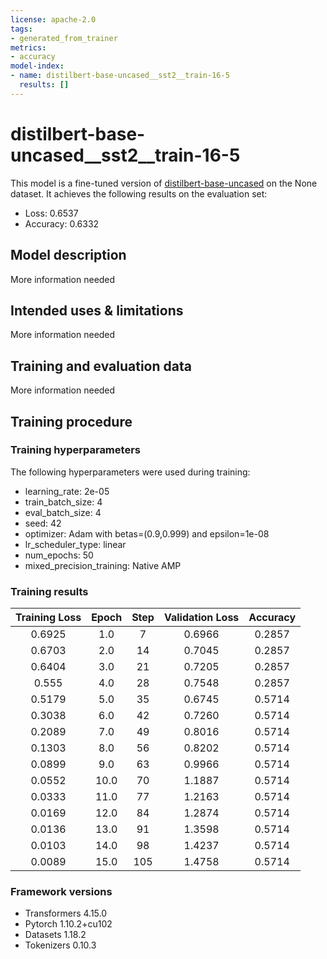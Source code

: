 ```yaml
---
license: apache-2.0
tags:
- generated_from_trainer
metrics:
- accuracy
model-index:
- name: distilbert-base-uncased__sst2__train-16-5
  results: []
---
```


<!-- This model card has been generated automatically according to the information the Trainer had access to. You
should probably proofread and complete it, then remove this comment. -->

# distilbert-base-uncased__sst2__train-16-5

This model is a fine-tuned version of [distilbert-base-uncased](https://huggingface.co/distilbert-base-uncased) on the None dataset.
It achieves the following results on the evaluation set:
- Loss: 0.6537
- Accuracy: 0.6332

## Model description

More information needed

## Intended uses & limitations

More information needed

## Training and evaluation data

More information needed

## Training procedure

### Training hyperparameters

The following hyperparameters were used during training:
- learning_rate: 2e-05
- train_batch_size: 4
- eval_batch_size: 4
- seed: 42
- optimizer: Adam with betas=(0.9,0.999) and epsilon=1e-08
- lr_scheduler_type: linear
- num_epochs: 50
- mixed_precision_training: Native AMP

### Training results

| Training Loss | Epoch | Step | Validation Loss | Accuracy |
|:-------------:|:-----:|:----:|:---------------:|:--------:|
| 0.6925        | 1.0   | 7    | 0.6966          | 0.2857   |
| 0.6703        | 2.0   | 14   | 0.7045          | 0.2857   |
| 0.6404        | 3.0   | 21   | 0.7205          | 0.2857   |
| 0.555         | 4.0   | 28   | 0.7548          | 0.2857   |
| 0.5179        | 5.0   | 35   | 0.6745          | 0.5714   |
| 0.3038        | 6.0   | 42   | 0.7260          | 0.5714   |
| 0.2089        | 7.0   | 49   | 0.8016          | 0.5714   |
| 0.1303        | 8.0   | 56   | 0.8202          | 0.5714   |
| 0.0899        | 9.0   | 63   | 0.9966          | 0.5714   |
| 0.0552        | 10.0  | 70   | 1.1887          | 0.5714   |
| 0.0333        | 11.0  | 77   | 1.2163          | 0.5714   |
| 0.0169        | 12.0  | 84   | 1.2874          | 0.5714   |
| 0.0136        | 13.0  | 91   | 1.3598          | 0.5714   |
| 0.0103        | 14.0  | 98   | 1.4237          | 0.5714   |
| 0.0089        | 15.0  | 105  | 1.4758          | 0.5714   |


### Framework versions

- Transformers 4.15.0
- Pytorch 1.10.2+cu102
- Datasets 1.18.2
- Tokenizers 0.10.3
